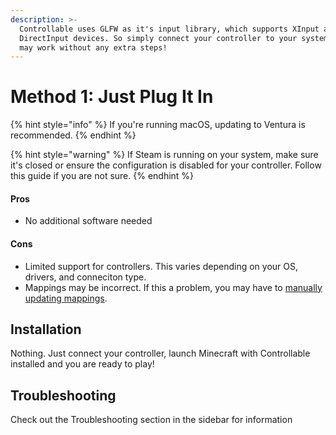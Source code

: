 ```yaml
---
description: >-
  Controllable uses GLFW as it's input library, which supports XInput and
  DirectInput devices. So simply connect your controller to your system and it
  may work without any extra steps!
---
```


# Method 1: Just Plug It In

{% hint style="info" %}
If you're running macOS, updating to Ventura is recommended.
{% endhint %}

{% hint style="warning" %}
If Steam is running on your system, make sure it's closed or ensure the configuration is disabled for your controller. Follow this guide if you are not sure.
{% endhint %}

#### Pros

* No additional software needed

#### Cons

* Limited support for controllers. This varies depending on your OS, drivers, and conneciton type.
* Mappings may be incorrect. If this a problem, you may have to [manually updating mappings](../../troubleshooting/solving-incorrect-mappings.md).

## Installation

Nothing. Just connect your controller, launch Minecraft with Controllable installed and you are ready to play!

## Troubleshooting

Check out the Troubleshooting section in the sidebar for information
